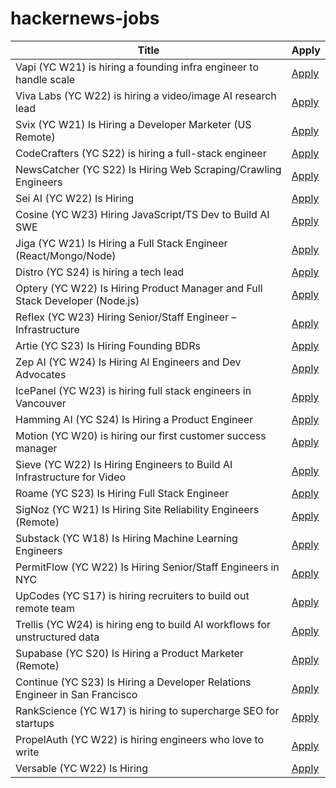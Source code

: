 # hackernews-jobs

<!-- table start -->

| Title | Apply |
|-------|-----|
| Vapi (YC W21) is hiring a founding infra engineer to handle scale | [Apply](https://www.ycombinator.com/companies/vapi/jobs/BnVHTaQ-founding-senior-engineer-infrastructure) |
| Viva Labs (YC W22) is hiring a video/image AI research lead | [Apply](https://www.ycombinator.com/companies/viva-labs/jobs/RwBJyRn-video-image-ai-research-lead) |
| Svix (YC W21) Is Hiring a Developer Marketer (US Remote) | [Apply](https://www.svix.com/careers/?ashby_jid=1d4b2de4-e9a2-4e1b-9fcb-661e678ad7c6) |
| CodeCrafters (YC S22) is hiring a full-stack engineer | [Apply](https://www.ycombinator.com/companies/codecrafters/jobs/U31ttcu-software-engineer-product) |
| NewsCatcher (YC S22) Is Hiring Web Scraping/Crawling Engineers | [Apply](https://www.newscatcherapi.com/career/web-crawling-scraping-engineer) |
| Sei AI (YC W22) Is Hiring | [Apply](https://www.ycombinator.com/companies/sei/jobs/gTP6gPx-software-engineer-typescript-gen-ai) |
| Cosine (YC W23) Hiring JavaScript/TS Dev to Build AI SWE | [Apply](https://www.ycombinator.com/companies/cosine/jobs/BtJNDIi-product-engineer-fullstack-js-ts) |
| Jiga (YC W21) Is Hiring a Full Stack Engineer (React/Mongo/Node) | [Apply](https://www.ycombinator.com/companies/jiga/jobs/KMtdgpo-remote-full-stack-engineer-react-node-mongo) |
| Distro (YC S24) is hiring a tech lead | [Apply](https://www.ycombinator.com/companies/distro/jobs/XGMjSPe-tech-lead) |
| Optery (YC W22) Is Hiring Product Manager and Full Stack Developer (Node.js) | [Apply](https://www.ycombinator.com/companies/optery/jobs) |
| Reflex (YC W23) Hiring Senior/Staff Engineer – Infrastructure | [Apply](https://www.ycombinator.com/companies/reflex/jobs/uBt9ZNP-senior-staff-engineer-infrastructure) |
| Artie (YC S23) Is Hiring Founding BDRs | [Apply](https://www.ycombinator.com/companies/artie/jobs/7nZZhlU-founding-bdr) |
| Zep AI (YC W24) Is Hiring AI Engineers and Dev Advocates | [Apply](https://www.ycombinator.com/companies/zep-ai/jobs) |
| IcePanel (YC W23) is hiring full stack engineers in Vancouver | [Apply](https://www.ycombinator.com/companies/icepanel/jobs/rTmu6sL-senior-full-stack-software-engineer) |
| Hamming AI (YC S24) Is Hiring a Product Engineer | [Apply](https://www.ycombinator.com/companies/hamming-ai/jobs/XTCQPuO-product-engineer) |
| Motion (YC W20) is hiring our first customer success manager | [Apply](https://jobs.ashbyhq.com/motion/f1a2ebd8-c390-4d23-89e7-519979f4630b?utm_source=hn) |
| Sieve (YC W22) Is Hiring Engineers to Build AI Infrastructure for Video | [Apply](https://www.sievedata.com/) |
| Roame (YC S23) Is Hiring Full Stack Engineer | [Apply](https://www.ycombinator.com/companies/roame/jobs/J6cqHa6-lead-full-stack-engineer) |
| SigNoz (YC W21) Is Hiring Site Reliability Engineers (Remote) | [Apply](https://www.ycombinator.com/companies/signoz/jobs/xjv10eq-site-reliability-engineer-remote-india-eu) |
| Substack (YC W18) Is Hiring Machine Learning Engineers | [Apply](https://grnh.se/d034f1ba5us) |
| PermitFlow (YC W22) Is Hiring Senior/Staff Engineers in NYC | [Apply](https://jobs.ashbyhq.com/permitflow?departmentId=d33195eb-8978-4439-abc6-5a8a072de808) |
| UpCodes (YC S17) is hiring recruiters to build out remote team | [Apply](https://up.codes/careers?utm_source=HN) |
| Trellis (YC W24) is hiring eng to build AI workflows for unstructured data | [Apply](https://www.ycombinator.com/companies/trellis/jobs/1ypWafM-founding-engineer-full-time-backend-ml-infra) |
| Supabase (YC S20) Is Hiring a Product Marketer (Remote) | [Apply](https://jobs.ashbyhq.com/supabase/8d022981-842c-40b1-bb04-3a42632bac16) |
| Continue (YC S23) Is Hiring a Developer Relations Engineer in San Francisco | [Apply](https://www.ycombinator.com/companies/continue/jobs/il3YrJC-developer-relations-engineer) |
| RankScience (YC W17) is hiring to supercharge SEO for startups | [Apply](https://remotejobs.org/companies/rankscience-remote-jobs) |
| PropelAuth (YC W22) is hiring engineers who love to write | [Apply](https://www.ycombinator.com/companies/propelauth/jobs/pLMnFlZ-technical-content-creator) |
| Versable (YC W22) Is Hiring | [Apply](https://www.ycombinator.com/companies/versable/jobs/LeJtyhJ-senior-engineer) |

<!-- table end -->
